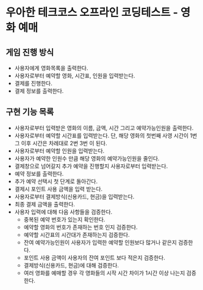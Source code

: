 # 우아한 테크코스 오프라인 코딩테스트 - 영화 예매

## 게임 진행 방식

- 사용자에게 영화목록을 출력한다.
- 사용자로부터 예약할 영화, 시간표, 인원을 입력받는다.
- 결제를 진행한다.
- 결제 정보를 출력한다.

## 구현 기능 목록

- 사용자로부터 입력받은 영화의 이름, 금액, 시간 그리고 예약가능인원을 출력한다.
- 사용자로부터 예약할 시간표를 입력받는다. 단, 해당 영화의 첫번째 사영 시간이 1번 그 이후 시간은 차례대로 2번 3번 이 된다.
- 사용자로부터 예약할 인원을 입력받는다.
- 사용자가 예약한 인원수 만큼 해당 영화의 예약가능인원을 줄인다.
- 결제창으로 넘어갈지 추가 예약을 진행할지 사용자로부터 입력받는다.
- 예약 정보를 출력한다.
- 추가 예약 선택시 첫 단계로 돌아간다.
- 결제시 포인트 사용 금액을 입력 받는다.
- 사용자로부터 결제방식(신용카드, 현금)을 입력받는다.
- 최종 결제 금액을 출력한다.
- 사용자 입력에 대해 다음 사항들을 검증한다.
  - 중복된 예약 번호가 있는지 확인한다.
  - 예약할 영화의 번호가 존재하는 번호 인지 검증한다.
  - 예약할 시간표의 시간대가 존재하는지 검증한다.
  - 잔여 예약가능인원이 사용자가 입력한 예약할 인원보다 많거나 같은지 검증한다.
  - 포인트 사용 금액이 사용자의 잔여 포인트 보다 적은지 검증한다.
  - 결제방식(신용카드, 현금)에 대해 검증한다.
  - 여러 영화를 예매할 경우 각 영화들의 시작 시간 차이가 1시간 이상 나는지 검증한다.